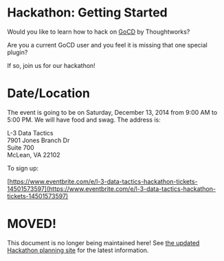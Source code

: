 # Hackathon: Getting Started

Would you like to learn how to hack on [GoCD](http://www.go.cd) by
Thoughtworks?

Are you a current GoCD user and you feel it is missing that one special
plugin?

If so, join us for our hackathon!

# Date/Location

The event is going to be on Saturday, December 13, 2014 from 9:00 AM to
5:00 PM. We will have food and swag. The address is:
 
L-3 Data Tactics  
7901 Jones Branch Dr  
Suite 700  
McLean, VA 22102  

To sign up:

[https://www.eventbrite.com/e/l-3-data-tactics-hackathon-tickets-14501573597](https://www.eventbrite.com/e/l-3-data-tactics-hackathon-tickets-14501573597)

# MOVED!

This document is no longer being maintained here! See [the updated Hackathon planning site](https://github.com/L3-DT-Hackathon/HackathonGettingStarted) for the latest information.
